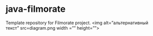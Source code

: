 # java-filmorate
Template repository for Filmorate project.
<img alt=”альтернативный текст” src=diagram.png width =”” height=””>
